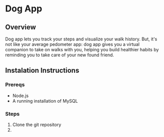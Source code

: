 # Dog App

## Overview

Dog app lets you track your steps and visualize your walk history. But, it's not like your average pedometer app: dog app gives you a virtual companion to take on walks with you, helping you build healthier habits by reminding you to take care of your new found friend.


## Instalation Instructions

### Prereqs

- Node.js
- A running installation of MySQL

### Steps

1. Clone the git repository
2. 